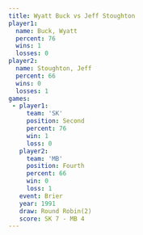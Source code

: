 ```yaml
---
title: Wyatt Buck vs Jeff Stoughton
player1:               
  name: Buck, Wyatt    
  percent: 76          
  wins: 1              
  losses: 0            
player2:               
  name: Stoughton, Jeff
  percent: 66          
  wins: 0              
  losses: 1            
games:
 - player1:          
     team: 'SK'      
     position: Second
     percent: 76     
     win: 1          
     loss: 0         
   player2:          
     team: 'MB'      
     position: Fourth
     percent: 66     
     win: 0          
     loss: 1         
   event: Brier        
   year: 1991          
   draw: Round Robin(2)
   score: SK 7 - MB 4  
---
```

